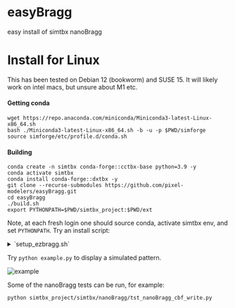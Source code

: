 # easyBragg
easy install of simtbx nanoBragg

# Install for Linux

This has been tested on Debian 12 (bookworm) and SUSE 15. It will likely work on intel macs, but unsure about M1 etc.

#### Getting conda

```
wget https://repo.anaconda.com/miniconda/Miniconda3-latest-Linux-x86_64.sh
bash ./Miniconda3-latest-Linux-x86_64.sh -b -u -p $PWD/simforge
source simforge/etc/profile.d/conda.sh
```

#### Building

```
conda create -n simtbx conda-forge::cctbx-base python=3.9 -y
conda activate simtbx
conda install conda-forge::dxtbx -y
git clone --recurse-submodules https://github.com/pixel-modelers/easyBragg.git
cd easyBragg
./build.sh
export PYTHONPATH=$PWD/simtbx_project:$PWD/ext
```

Note, at each fresh login one should source conda, activate simtbx env, and set `PYTHONPATH`. Try an install script:

<details>
  <summary>`setup_ezbragg.sh`</summary>

```
SIMFORGE=/path/to/simforge
EASYBRAGG=/path/to/easyBragg
source $SIMFORGE/etc/profile.d/conda.sh
conda activate simtbx
export PYTHONPATH=${EASYBRAGG}/simtbx_project:${EASYBRAGG}/ext
```

Hence at login run `source ~/setup_ezbragg.sh`

</details>

Try ```python example.py``` to display a simulated pattern.

![example](https://smb.slac.stanford.edu/~dermen/simtbx_example.png)

Some of the nanoBragg tests can be run, for example:

```
python simtbx_project/simtbx/nanoBragg/tst_nanoBragg_cbf_write.py
```
